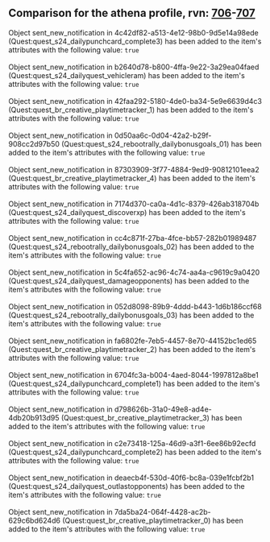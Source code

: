 ## Comparison for the athena profile, rvn: [706](https://github.com/PRO100KatYT/FortniteProfileRevisions/tree/main/profiles/athena/706%20athena.json)-[707](https://github.com/PRO100KatYT/FortniteProfileRevisions/tree/main/profiles/athena/707%20athena.json)

Object sent_new_notification in 4c42df82-a513-4e12-98b0-9d5e14a98ede (Quest:quest_s24_dailypunchcard_complete3) has been added to the item's attributes with the following value: `true`
<br><br>
Object sent_new_notification in b2640d78-b800-4ffa-9e22-3a29ea04faed (Quest:quest_s24_dailyquest_vehicleram) has been added to the item's attributes with the following value: `true`
<br><br>
Object sent_new_notification in 42faa292-5180-4de0-ba34-5e9e6639d4c3 (Quest:quest_br_creative_playtimetracker_1) has been added to the item's attributes with the following value: `true`
<br><br>
Object sent_new_notification in 0d50aa6c-0d04-42a2-b29f-908cc2d97b50 (Quest:quest_s24_rebootrally_dailybonusgoals_01) has been added to the item's attributes with the following value: `true`
<br><br>
Object sent_new_notification in 87303909-3f77-4884-9ed9-90812101eea2 (Quest:quest_br_creative_playtimetracker_4) has been added to the item's attributes with the following value: `true`
<br><br>
Object sent_new_notification in 7174d370-ca0a-4d1c-8379-426ab318704b (Quest:quest_s24_dailyquest_discoverxp) has been added to the item's attributes with the following value: `true`
<br><br>
Object sent_new_notification in cc4c871f-27ba-4fce-bb57-282b01989487 (Quest:quest_s24_rebootrally_dailybonusgoals_02) has been added to the item's attributes with the following value: `true`
<br><br>
Object sent_new_notification in 5c4fa652-ac96-4c74-aa4a-c9619c9a0420 (Quest:quest_s24_dailyquest_damageopponents) has been added to the item's attributes with the following value: `true`
<br><br>
Object sent_new_notification in 052d8098-89b9-4ddd-b443-1d6b186ccf68 (Quest:quest_s24_rebootrally_dailybonusgoals_03) has been added to the item's attributes with the following value: `true`
<br><br>
Object sent_new_notification in fa6802fe-7eb5-4457-8e70-44152bc1ed65 (Quest:quest_br_creative_playtimetracker_2) has been added to the item's attributes with the following value: `true`
<br><br>
Object sent_new_notification in 6704fc3a-b004-4aed-8044-1997812a8be1 (Quest:quest_s24_dailypunchcard_complete1) has been added to the item's attributes with the following value: `true`
<br><br>
Object sent_new_notification in d798626b-31a0-49e8-ad4e-4db20b913d95 (Quest:quest_br_creative_playtimetracker_3) has been added to the item's attributes with the following value: `true`
<br><br>
Object sent_new_notification in c2e73418-125a-46d9-a3f1-6ee86b92ecfd (Quest:quest_s24_dailypunchcard_complete2) has been added to the item's attributes with the following value: `true`
<br><br>
Object sent_new_notification in deaecb4f-530d-40f6-bc8a-039e1fcbf2b1 (Quest:quest_s24_dailyquest_outlastopponents) has been added to the item's attributes with the following value: `true`
<br><br>
Object sent_new_notification in 7da5ba24-064f-4428-ac2b-629c6bd624d6 (Quest:quest_br_creative_playtimetracker_0) has been added to the item's attributes with the following value: `true`
<br><br>
